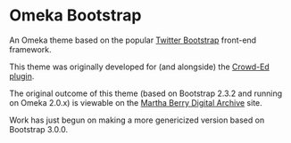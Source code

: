 Omeka Bootstrap
===============

An Omeka theme based on the popular [Twitter Bootstrap](http://twitter.github.io/bootstrap/) front-end framework.

This theme was originally developed for (and alongside) the [Crowd-Ed plugin](http://github.com/gsbodine/crowd-ed).

The original outcome of this theme (based on Bootstrap 2.3.2 and running on Omeka 2.0.x) is viewable on the [Martha Berry Digital Archive](https://mbda.berry.edu) site.

Work has just begun on making a more genericized version based on Bootstrap 3.0.0. 
